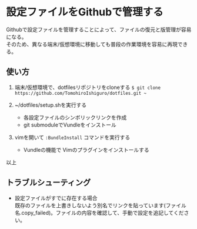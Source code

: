 # 設定ファイルをGithubで管理する

Githubで設定ファイルを管理することによって、ファイルの復元と版管理が容易になる。  
そのため、異なる端末/仮想環境に移動しても普段の作業環境を容易に再現できる。

## 使い方

1. 端末/仮想環境で、dotfilesリポジトリをcloneする
   `$ git clone https://github.com/TomohiroIshiguro/dotfiles.git ~`

1. ~/dotfiles/setup.shを実行する
   - 各設定ファイルのシンボリックリンクを作成
   - git submoduleでVundleをインストール

1. vimを開いて `:BundleInstall` コマンドを実行する
   - Vundleの機能で Vimのプラグインをインストールする

以上

## トラブルシューティング

- 設定ファイルがすでに存在する場合  
  既存のファイルを上書きしないよう別名でリンクを貼っています(ファイル名.copy_failed)。ファイルの内容を確認して、手動で設定を追記してください。 
